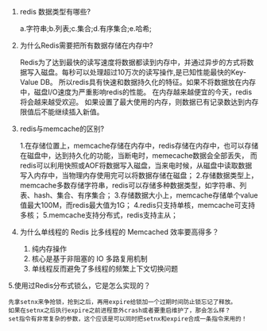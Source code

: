 
1. redis 数据类型有哪些?

	a.字符串;b.列表;c.集合;d.有序集合;e.哈希;
	
2. 为什么Redis需要把所有数据存储在内存中?
	
	Redis为了达到最快的读写速度将数据都读到内存中，并通过异步的方式将数据写入磁盘。每秒可以处理超过10万次的读写操作,是已知性能最快的Key-Value DB。
	所以redis具有快速和数据持久化的特征。如果不将数据放在内存中，磁盘I/O速度为严重影响redis的性能。
	在内存越来越便宜的今天，redis将会越来越受欢迎。 如果设置了最大使用的内存，则数据已有记录数达到内存限值后不能继续插入新值。

3. redis与memcache的区别?

	1.在存储位置上，memcache存储在内存中，redis存储在内存中，也可以存储在磁盘中，达到持久化的功能，当断电时，memecache数据会全部丢失，
	 而redis可以利用快照或AOF将数据写入磁盘，当来电时候，从磁盘中读取数据写入内存中，当物理内存使用完可以将数据存储在磁盘；
	2.存储数据类型上，memcache多数存储字符串，redis可以存储多种数据类型，如字符串、列表、hash、集合、有序集合；
	3.存储数据大小上，memcache存储单个value值最大100M，而redis最大值为1G；
	4.redis只支持单核，memcache可支持多核；
	5.memcache支持分布式，redis支持主从；
	
4. 为什么单线程的 Redis 比多线程的 Memcached 效率要高得多？
	
	1. 纯内存操作
	2. 核心是基于非阻塞的 IO 多路复用机制
	3. 单线程反而避免了多线程的频繁上下文切换问题

5.使用过Redis分布式锁么，它是怎么实现的？
	
	先拿setnx来争抢锁，抢到之后，再用expire给锁加一个过期时间防止锁忘记了释放。
	如果在setnx之后执行expire之前进程意外crash或者要重启维护了，那会怎么样？
	set指令有非常复杂的参数，这个应该是可以同时把setnx和expire合成一条指令来用的！
	
